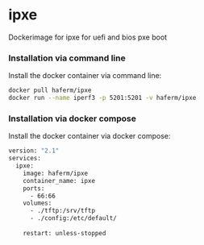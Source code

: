 # ipxe

Dockerimage for ipxe for uefi and bios pxe boot

### Installation via command line
Install the docker container via command line:

```bash
docker pull haferm/ipxe
docker run --name iperf3 -p 5201:5201 -v haferm/ipxe
```

### Installation via docker compose
Install the docker container via docker compose:

```bash
version: "2.1"
services:
  ipxe:
    image: haferm/ipxe
    container_name: ipxe
    ports:
      - 66:66
    volumes:
      - ./tftp:/srv/tftp
      - ./config:/etc/default/
      
    restart: unless-stopped

